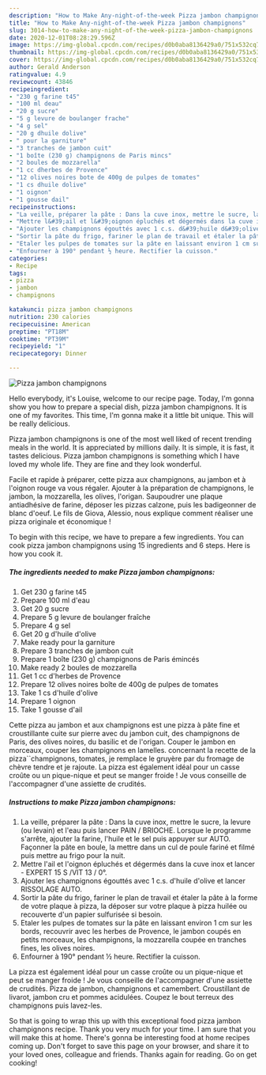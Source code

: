 ```yaml
---
description: "How to Make Any-night-of-the-week Pizza jambon champignons"
title: "How to Make Any-night-of-the-week Pizza jambon champignons"
slug: 3014-how-to-make-any-night-of-the-week-pizza-jambon-champignons
date: 2020-12-01T08:28:29.596Z
image: https://img-global.cpcdn.com/recipes/d0b0aba8136429a0/751x532cq70/pizza-jambon-champignons-photo-principale-de-la-recette.jpg
thumbnail: https://img-global.cpcdn.com/recipes/d0b0aba8136429a0/751x532cq70/pizza-jambon-champignons-photo-principale-de-la-recette.jpg
cover: https://img-global.cpcdn.com/recipes/d0b0aba8136429a0/751x532cq70/pizza-jambon-champignons-photo-principale-de-la-recette.jpg
author: Gerald Anderson
ratingvalue: 4.9
reviewcount: 43846
recipeingredient:
- "230 g farine t45"
- "100 ml deau"
- "20 g sucre"
- "5 g levure de boulanger frache"
- "4 g sel"
- "20 g dhuile dolive"
- " pour la garniture"
- "3 tranches de jambon cuit"
- "1 boîte (230 g) champignons de Paris mincs"
- "2 boules de mozzarella"
- "1 cc dherbes de Provence"
- "12 olives noires bote de 400g de pulpes de tomates"
- "1 cs dhuile dolive"
- "1 oignon"
- "1 gousse dail"
recipeinstructions:
- "La veille, préparer la pâte : Dans la cuve inox, mettre le sucre, la levure (ou levain) et l&#39;eau puis lancer PAIN / BRIOCHE. Lorsque le programme s&#39;arrête, ajouter la farine, l&#39;huile et le sel puis appuyer sur AUTO. Façonner la pâte en boule, la mettre dans un cul de poule fariné et filmé puis mettre au frigo pour la nuit."
- "Mettre l&#39;ail et l&#39;oignon épluchés et dégermés dans la cuve inox et lancer  EXPERT 15 S /VIT 13 / 0°."
- "Ajouter les champignons égouttés avec 1 c.s. d&#39;huile d&#39;olive et lancer RISSOLAGE AUTO."
- "Sortir la pâte du frigo, fariner le plan de travail et étaler la pâte à la forme de votre plaque à pizza, la déposer sur votre plaque à pizza huilée ou recouverte d&#39;un papier sulfurisée si besoin."
- "Etaler les pulpes de tomates sur la pâte en laissant environ 1 cm sur les bords, recouvrir avec les herbes de Provence, le jambon coupés en petits morceaux, les champignons, la mozzarella coupée en tranches fines, les olives noires."
- "Enfourner à 190° pendant ½ heure. Rectifier la cuisson."
categories:
- Recipe
tags:
- pizza
- jambon
- champignons

katakunci: pizza jambon champignons 
nutrition: 230 calories
recipecuisine: American
preptime: "PT18M"
cooktime: "PT39M"
recipeyield: "1"
recipecategory: Dinner

---
```



![Pizza jambon champignons](https://img-global.cpcdn.com/recipes/d0b0aba8136429a0/751x532cq70/pizza-jambon-champignons-photo-principale-de-la-recette.jpg)

Hello everybody, it's Louise, welcome to our recipe page. Today, I'm gonna show you how to prepare a special dish, pizza jambon champignons. It is one of my favorites. This time, I'm gonna make it a little bit unique. This will be really delicious.

Pizza jambon champignons is one of the most well liked of recent trending meals in the world. It is appreciated by millions daily. It is simple, it is fast, it tastes delicious. Pizza jambon champignons is something which I have loved my whole life. They are fine and they look wonderful.

Facile et rapide à préparer, cette pizza aux champignons, au jambon et à l&#39;oignon rouge va vous régaler. Ajouter à la préparation de champignons, le jambon, la mozzarella, les olives, l&#39;origan. Saupoudrer une plaque antiadhésive de farine, déposer les pizzas calzone, puis les badigeonner de blanc d&#39;oeuf. Le fils de Giova, Alessio, nous explique comment réaliser une pizza originale et économique !


To begin with this recipe, we have to prepare a few ingredients. You can cook pizza jambon champignons using 15 ingredients and 6 steps. Here is how you cook it.

<!--inarticleads1-->

##### The ingredients needed to make Pizza jambon champignons:

1. Get 230 g farine t45
1. Prepare 100 ml d&#39;eau
1. Get 20 g sucre
1. Prepare 5 g levure de boulanger fraîche
1. Prepare 4 g sel
1. Get 20 g d&#39;huile d&#39;olive
1. Make ready  pour la garniture
1. Prepare 3 tranches de jambon cuit
1. Prepare 1 boîte (230 g) champignons de Paris émincés
1. Make ready 2 boules de mozzarella
1. Get 1 cc d&#39;herbes de Provence
1. Prepare 12 olives noires boîte de 400g de pulpes de tomates
1. Take 1 cs d&#39;huile d&#39;olive
1. Prepare 1 oignon
1. Take 1 gousse d&#39;ail


Cette pizza au jambon et aux champignons est une pizza à pâte fine et croustillante cuite sur pierre avec du jambon cuit, des champignons de Paris, des olives noires, du basilic et de l&#39;origan. Couper le jambon en morceaux, couper les champignons en lamelles. concernant la recette de la pizza``champignons, tomates, je remplace le gruyère par du fromage de chèvre tendre et je rajoute. La pizza est également idéal pour un casse croûte ou un pique-nique et peut se manger froide ! Je vous conseille de l&#39;accompagner d&#39;une assiette de crudités. 

<!--inarticleads2-->

##### Instructions to make Pizza jambon champignons:

1. La veille, préparer la pâte : Dans la cuve inox, mettre le sucre, la levure (ou levain) et l&#39;eau puis lancer PAIN / BRIOCHE. Lorsque le programme s&#39;arrête, ajouter la farine, l&#39;huile et le sel puis appuyer sur AUTO. Façonner la pâte en boule, la mettre dans un cul de poule fariné et filmé puis mettre au frigo pour la nuit.
1. Mettre l&#39;ail et l&#39;oignon épluchés et dégermés dans la cuve inox et lancer  - EXPERT 15 S /VIT 13 / 0°.
1. Ajouter les champignons égouttés avec 1 c.s. d&#39;huile d&#39;olive et lancer RISSOLAGE AUTO.
1. Sortir la pâte du frigo, fariner le plan de travail et étaler la pâte à la forme de votre plaque à pizza, la déposer sur votre plaque à pizza huilée ou recouverte d&#39;un papier sulfurisée si besoin.
1. Etaler les pulpes de tomates sur la pâte en laissant environ 1 cm sur les bords, recouvrir avec les herbes de Provence, le jambon coupés en petits morceaux, les champignons, la mozzarella coupée en tranches fines, les olives noires.
1. Enfourner à 190° pendant ½ heure. Rectifier la cuisson.


La pizza est également idéal pour un casse croûte ou un pique-nique et peut se manger froide ! Je vous conseille de l&#39;accompagner d&#39;une assiette de crudités. Pizza de jambon, champignons et camembert. Croustillant de livarot, jambon cru et pommes acidulées. Coupez le bout terreux des champignons puis lavez-les. 

So that is going to wrap this up with this exceptional food pizza jambon champignons recipe. Thank you very much for your time. I am sure that you will make this at home. There's gonna be interesting food at home recipes coming up. Don't forget to save this page on your browser, and share it to your loved ones, colleague and friends. Thanks again for reading. Go on get cooking!
